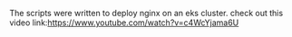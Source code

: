 The scripts were written to deploy nginx on an eks cluster.
check out this video link:https://www.youtube.com/watch?v=c4WcYjama6U
